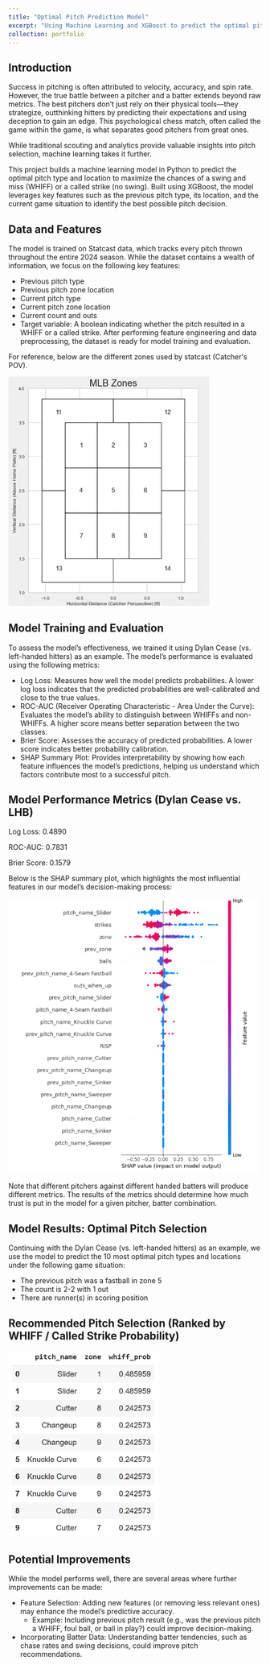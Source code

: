 ```yaml
---
title: "Optimal Pitch Prediction Model"
excerpt: "Using Machine Learning and XGBoost to predict the optimal pitch in a sequence with the goal of inducing a WHIFF or called strike.<br/><img src='/images/SHAP.png'>"
collection: portfolio
---
```

## Introduction
Success in pitching is often attributed to velocity, accuracy, and spin rate. However, the true battle between a pitcher and a batter extends beyond raw metrics. The best pitchers don’t just rely on their physical tools—they strategize, outthinking hitters by predicting their expectations and using deception to gain an edge. This psychological chess match, often called the game within the game, is what separates good pitchers from great ones.

While traditional scouting and analytics provide valuable insights into pitch selection, machine learning takes it further.

This project builds a machine learning model in Python to predict the optimal pitch type and location to maximize the chances of a swing and miss (WHIFF) or a called strike (no swing). Built using XGBoost, the model leverages key features such as the previous pitch type, its location, and the current game situation to identify the best possible pitch decision.

## Data and Features
The model is trained on Statcast data, which tracks every pitch thrown throughout the entire 2024 season. While the dataset contains a wealth of information, we focus on the following key features:
  - Previous pitch type
  - Previous pitch zone location
  - Current pitch type
  - Current pitch zone location
  - Current count and outs
  - Target variable: A boolean indicating whether the pitch resulted in a WHIFF or a called strike.
After performing feature engineering and data preprocessing, the dataset is ready for model training and evaluation.

For reference, below are the different zones used by statcast (Catcher's POV).

<img src="/images/Zone.png" alt="SHAP Summary Plot" width="400">


## Model Training and Evaluation
To assess the model’s effectiveness, we trained it using Dylan Cease (vs. left-handed hitters) as an example. The model’s performance is evaluated using the following metrics:
  - Log Loss: Measures how well the model predicts probabilities. A lower log loss indicates that the predicted probabilities are well-calibrated and close to the true values.
  - ROC-AUC (Receiver Operating Characteristic - Area Under the Curve): Evaluates the model’s ability to distinguish between WHIFFs and non-WHIFFs. A higher score means better separation between the two classes.
  - Brier Score: Assesses the accuracy of predicted probabilities. A lower score indicates better probability calibration.
  - SHAP Summary Plot: Provides interpretability by showing how each feature influences the model’s predictions, helping us understand which factors contribute most to a successful pitch.


## Model Performance Metrics (Dylan Cease vs. LHB)
Log Loss: 0.4890

ROC-AUC: 0.7831

Brier Score: 0.1579


Below is the SHAP summary plot, which highlights the most influential features in our model’s decision-making process:

<img src="/images/SHAP.png" alt="SHAP Summary Plot" width="500">

Note that different pitchers against different handed batters will produce different metrics. The results of the metrics should determine how much trust is put in the model for a given pitcher, batter combination.


## Model Results: Optimal Pitch Selection
Continuing with the Dylan Cease (vs. left-handed hitters) as an example, we use the model to predict the 10 most optimal pitch types and locations under the following game situation:
  - The previous pitch was a fastball in zone 5
  - The count is 2-2 with 1 out
  - There are runner(s) in scoring position

## Recommended Pitch Selection (Ranked by WHIFF / Called Strike Probability)

<img src="/images/Pitches.png" alt="SHAP Summary Plot" width="300">

## Potential Improvements
While the model performs well, there are several areas where further improvements can be made:
  - Feature Selection: Adding new features (or removing less relevant ones) may enhance the model’s predictive accuracy.
      - Example: Including previous pitch result (e.g., was the previous pitch a WHIFF, foul ball, or ball in play?) could improve decision-making.
  - Incorporating Batter Data: Understanding batter tendencies, such as chase rates and swing decisions, could improve pitch recommendations.

